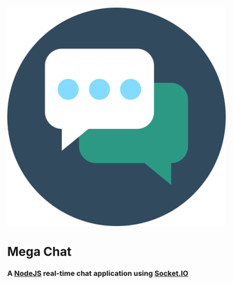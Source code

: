![Mega Chat](img/chat.svg)
# Mega Chat
### A [NodeJS](https://www.nodejs.org) real-time chat application using [Socket.IO](http://socket.io/)